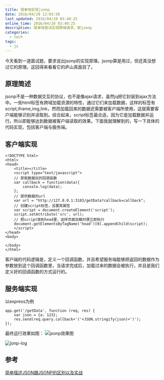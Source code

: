 ```yaml
---
title: 简单地实现jsonp
date: 2016/04/28 12:03:58
last_updated: 2016/04/28 03:40:25
online_time: 2016/04/28 03:40:25
description: 简单地尝试实现跨域请求，即jsonp
categories:
  - tech
tags:
  - js
---
```


今天看到一道面试题，要求说出jsonp的实现原理。jsonp算是用过，但还真没想过它的原理。这回得来看看它的庐山真面目了。

## 原理简述
jsonp不是一种数据交互的协议，也不是像ajax请求，虽然jq把它封装到ajax方法中。一些html标签有跨域加载资源的特性，通过它们来加载数据，这样的标签有script,iframe,img,link，然而加载回来的数据还需要被客户端所使用，这就需要客户端能够识别并读取到。综合起来，script标签最合适，因为它是加载数据并运行。所以即能够达到数据被客户端读取的效果。下面我就理解到的，写一下具体的代码实现，包括客户端与服务端。

## 客户端实现
```
<!DOCTYPE html>
<html>
<head>
    <title></title>
    <script type="text/javascript">
    // 获取数据后的回调函数
    var callback = function(data){
        console.log(data);
    };
    // 提供数据的url
    var url = "http://127.0.0.1:3103/getData?callback=callback";
    // 创建script标签，设置其属性
    var script = document.createElement('script');
    script.setAttribute('src', url);
    // 把script放到head里，这样页面加载时便立即执行
    document.getElementsByTagName('head')[0].appendChild(script);
    </script>
</head>
<body>

</body>
</html>
```
客户端的代码逻辑是，定义一个回调函数，并且希望服务端能够把返回的数据作为参数放到这个回调函数里，当请求完成后，加载过来的数据会被执行，并且是我们定义好的回调函数的方式运行的。

## 服务端实现
以express为例
```
app.get('/getData', function (req, res) {
	var json = {a: 123};
  	res.send(req.query.callback+'('+JSON.stringify(json)+')');
});
```

最终运行效果如图：
![jsonp效果图](https://yrw-blog.oss-cn-shenzhen.aliyuncs.com/article-img/20160428/d13105dd-3953-4322-815b-44491c883c54--53-1.png "jsonp效果图")

![jonp-log](https://yrw-blog.oss-cn-shenzhen.aliyuncs.com/article-img/20160428/e05ea2fa-61b6-4030-9120-cc5f9645e70e--53-2.jpg "jonp-log")


## 参考
[简单描述JSON跟JSONP的区别以及实战](http://www.qixing318.com/article/simply-describe-the-difference-between-json-with-json-as-well-as-the-actual-combat.html)


